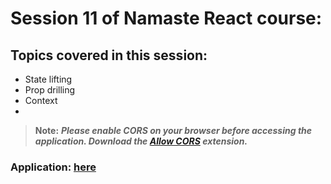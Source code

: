 # Session 11 of Namaste React course:

## Topics covered in this session:

- State lifting
- Prop drilling
- Context
-

> **Note:** **_Please enable CORS on your browser before accessing the application. Download the [Allow CORS](https://chrome.google.com/webstore/detail/allow-cors-access-control/lhobafahddgcelffkeicbaginigeejlf?hl=en) extension._**

### **Application: [here](https://harmonious-haupia-1d9f32.netlify.app/)**
